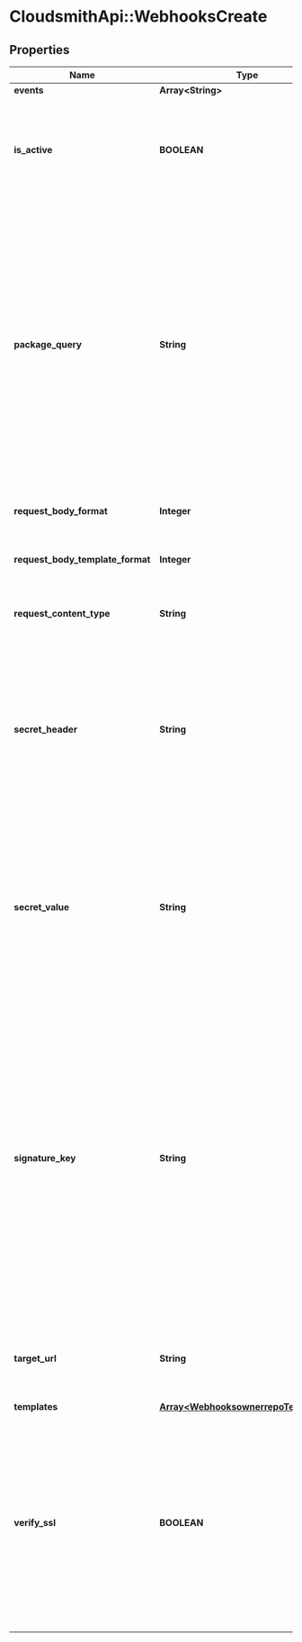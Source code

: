 # CloudsmithApi::WebhooksCreate

## Properties
Name | Type | Description | Notes
------------ | ------------- | ------------- | -------------
**events** | **Array&lt;String&gt;** | None | 
**is_active** | **BOOLEAN** | If enabled, the webhook will trigger on events and send payloads to the configured target URL. | [optional] 
**package_query** | **String** | The package-based search query for webhooks to fire. This uses the same syntax as the standard search used for repositories, and also supports boolean logic operators such as OR/AND/NOT and parentheses for grouping. If a package does not match, the webhook will not fire. | [optional] 
**request_body_format** | **Integer** | The format of the payloads for webhook requests. | [optional] 
**request_body_template_format** | **Integer** | The format of the payloads for webhook requests. | [optional] 
**request_content_type** | **String** | The value that will be sent for the &#39;Content Type&#39; header.  | [optional] 
**secret_header** | **String** | The header to send the predefined secret in. This must be unique from existing headers or it won&#39;t be sent. You can use this as a form of authentication on the endpoint side. | [optional] 
**secret_value** | **String** | The value for the predefined secret (note: this is treated as a passphrase and is encrypted when we store it). You can use this as a form of authentication on the endpoint side. | [optional] 
**signature_key** | **String** | The value for the signature key - This is used to generate an HMAC-based hex digest of the request body, which we send as the X-Cloudsmith-Signature header so that you can ensure that the request wasn&#39;t modified by a malicious party (note: this is treated as a passphrase and is encrypted when we store it). | [optional] 
**target_url** | **String** | The destination URL that webhook payloads will be POST&#39;ed to. | 
**templates** | [**Array&lt;WebhooksownerrepoTemplates&gt;**](WebhooksownerrepoTemplates.md) | None | 
**verify_ssl** | **BOOLEAN** | If enabled, SSL certificates is verified when webhooks are sent. It&#39;s recommended to leave this enabled as not verifying the integrity of SSL certificates leaves you susceptible to Man-in-the-Middle (MITM) attacks. | [optional] 


